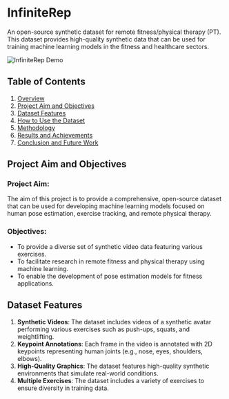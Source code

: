 # InfiniteRep
An open-source synthetic dataset for remote fitness/physical therapy (PT). This dataset provides high-quality synthetic data that can be used for training machine learning models in the fitness and healthcare sectors.

![InfiniteRep Demo](https://production-media.paperswithcode.com/datasets/79dc28fc-1373-4daa-82fd-04bbab7e70c0.gif)

## Table of Contents
1. [Overview](#overview)
2. [Project Aim and Objectives](#project-aim-and-objectives)
3. [Dataset Features](#dataset-features)
4. [How to Use the Dataset](#how-to-use-the-dataset)
5. [Methodology](#methodology)
6. [Results and Achievements](#results-and-achievements)
7. [Conclusion and Future Work](#conclusion-and-future-work)

## Project Aim and Objectives

### Project Aim:
The aim of this project is to provide a comprehensive, open-source dataset that can be used for developing machine learning models focused on human pose estimation, exercise tracking, and remote physical therapy.

### Objectives:
- To provide a diverse set of synthetic video data featuring various exercises.
- To facilitate research in remote fitness and physical therapy using machine learning.
- To enable the development of pose estimation models for fitness applications.

## Dataset Features

1. **Synthetic Videos**: The dataset includes videos of a synthetic avatar performing various exercises such as push-ups, squats, and weightlifting.
2. **Keypoint Annotations**: Each frame in the video is annotated with 2D keypoints representing human joints (e.g., nose, eyes, shoulders, elbows).
3. **High-Quality Graphics**: The dataset features high-quality synthetic environments that simulate real-world conditions.
4. **Multiple Exercises**: The dataset includes a variety of exercises to ensure diversity in training data.
